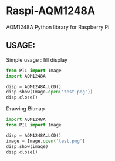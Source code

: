 # Raspi-AQM1248A

AQM1248A Python library for Raspberry Pi

## USAGE:

Simple usage : fill display

```python:test1.py
from PIL import Image
import AQM1248A

disp = AQM1248A.LCD()
disp.show(Image.open('test.png'))
disp.close()
```

Drawing Bitmap

```python:test2.py
import AQM1248A
from PIL import Image

disp = AQM1248A.LCD()
image = Image.open('test.png')
disp.show(image)
disp.close()
```


